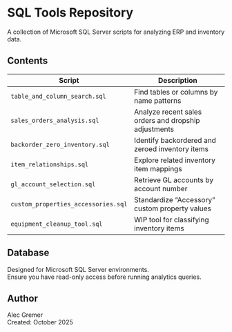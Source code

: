 # SQL Tools Repository

A collection of Microsoft SQL Server scripts for analyzing ERP and inventory data.

## Contents
| Script | Description |
|--------|--------------|
| `table_and_column_search.sql` | Find tables or columns by name patterns |
| `sales_orders_analysis.sql` | Analyze recent sales orders and dropship adjustments |
| `backorder_zero_inventory.sql` | Identify backordered and zeroed inventory items |
| `item_relationships.sql` | Explore related inventory item mappings |
| `gl_account_selection.sql` | Retrieve GL accounts by account number |
| `custom_properties_accessories.sql` | Standardize “Accessory” custom property values |
| `equipment_cleanup_tool.sql` | WIP tool for classifying inventory items |

## Database
Designed for Microsoft SQL Server environments.  
Ensure you have read-only access before running analytics queries.

## Author
Alec Gremer  
Created: October 2025
